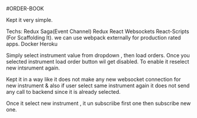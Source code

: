 #ORDER-BOOK

Kept it very simple.

Techs:
 Redux Saga(Event Channel)
 Redux
 React
 Websockets
 React-Scripts (For Scaffolding It). we can use webpack externally for production rated apps.
 Docker
 Heroku



 Simply select instrument value from dropdown , then load orders. Once you selected instrument load order button wil get disabled. To enable it reselect new intsrument again.

 Kept it in a way like it does not make any new websocket connection for new instrument & also if user select same instrument again it does not send any call to backend since it is already selected.

 Once it select new instrument , it un subscriibe first one then subscribe new one.










